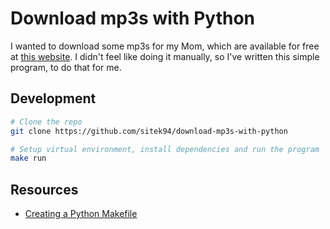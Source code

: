 # Download mp3s with Python

I wanted to download some mp3s for my Mom, which are available for free at
[this website](http://www.kazaniaksiedzapiotra.pl/). I didn't feel like doing it manually, so I've written this simple
program, to do that for me.

## Development

```bash
# Clone the repo
git clone https://github.com/sitek94/download-mp3s-with-python

# Setup virtual environment, install dependencies and run the program
make run
```

## Resources

- [Creating a Python Makefile](https://earthly.dev/blog/python-makefile/)

